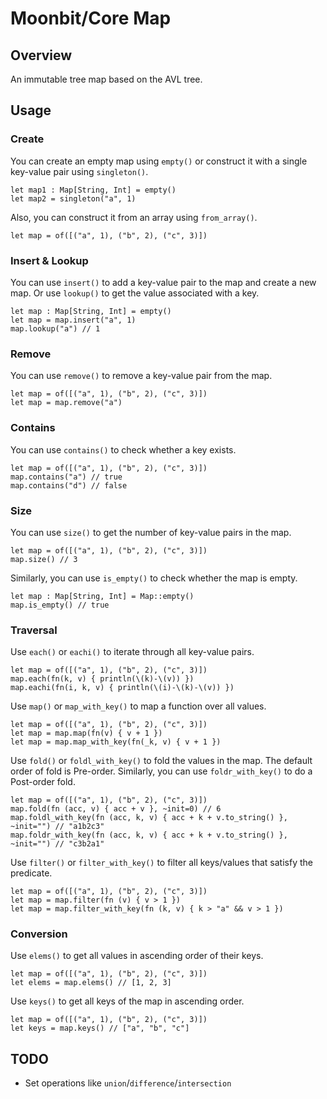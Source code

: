 # Moonbit/Core Map

## Overview

An immutable tree map based on the AVL tree.

## Usage

### Create

You can create an empty map using `empty()` or construct it with a single key-value pair using `singleton()`.

```moonbit
let map1 : Map[String, Int] = empty()
let map2 = singleton("a", 1)
```

Also, you can construct it from an array using `from_array()`.

```moonbit
let map = of([("a", 1), ("b", 2), ("c", 3)])
```

### Insert & Lookup

You can use `insert()` to add a key-value pair to the map and create a new map. Or use `lookup()` to get the value associated with a key.

```moonbit
let map : Map[String, Int] = empty()
let map = map.insert("a", 1)
map.lookup("a") // 1
```

### Remove

You can use `remove()` to remove a key-value pair from the map.

```moonbit
let map = of([("a", 1), ("b", 2), ("c", 3)])
let map = map.remove("a")
```

### Contains

You can use `contains()` to check whether a key exists.

```moonbit
let map = of([("a", 1), ("b", 2), ("c", 3)])
map.contains("a") // true
map.contains("d") // false
```

### Size

You can use `size()` to get the number of key-value pairs in the map.

```moonbit
let map = of([("a", 1), ("b", 2), ("c", 3)])
map.size() // 3
```

Similarly, you can use `is_empty()` to check whether the map is empty.

```moonbit
let map : Map[String, Int] = Map::empty()
map.is_empty() // true
```

### Traversal

Use `each()` or `eachi()` to iterate through all key-value pairs.

```moonbit
let map = of([("a", 1), ("b", 2), ("c", 3)])
map.each(fn(k, v) { println(\(k)-\(v)) })
map.eachi(fn(i, k, v) { println(\(i)-\(k)-\(v)) })
```

Use `map()` or `map_with_key()` to map a function over all values.

```moonbit
let map = of([("a", 1), ("b", 2), ("c", 3)])
let map = map.map(fn(v) { v + 1 })
let map = map.map_with_key(fn(_k, v) { v + 1 })
```

Use `fold()` or `foldl_with_key()` to fold the values in the map. The default order of fold is Pre-order.
Similarly, you can use `foldr_with_key()` to do a Post-order fold.

```moonbit
let map = of([("a", 1), ("b", 2), ("c", 3)])
map.fold(fn (acc, v) { acc + v }, ~init=0) // 6
map.foldl_with_key(fn (acc, k, v) { acc + k + v.to_string() }, ~init="") // "a1b2c3"
map.foldr_with_key(fn (acc, k, v) { acc + k + v.to_string() }, ~init="") // "c3b2a1"
```

Use `filter()` or `filter_with_key()` to filter all keys/values that satisfy the predicate.

```moonbit
let map = of([("a", 1), ("b", 2), ("c", 3)])
let map = map.filter(fn (v) { v > 1 })
let map = map.filter_with_key(fn (k, v) { k > "a" && v > 1 })
```

### Conversion

Use `elems()` to get all values in ascending order of their keys.

```moonbit
let map = of([("a", 1), ("b", 2), ("c", 3)])
let elems = map.elems() // [1, 2, 3]
```

Use `keys()` to get all keys of the map in ascending order.

```moonbit
let map = of([("a", 1), ("b", 2), ("c", 3)])
let keys = map.keys() // ["a", "b", "c"]
```

## TODO

- Set operations like `union`/`difference`/`intersection`
